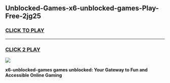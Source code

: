 
## Unblocked-Games-x6-unblocked-games-Play-Free-2jg25
<h3>
<a href="https://premium76.site?title=x6-unblocked-games&ref=18A">CLICK TO PLAY</a></h3>
<hr>

<h3>
<a href="https://premium76.site?title=x6-unblocked-games&ref=18A">CLICK 2 PLAY</a>
  
</h3>

<a href="https://premium76.site?title=x6-unblocked-games&ref=18A"><img src="https://clearcache.store/games.png"></a>


**x6-unblocked-games games unblocked: Your Gateway to Fun and Accessible Online Gaming**

